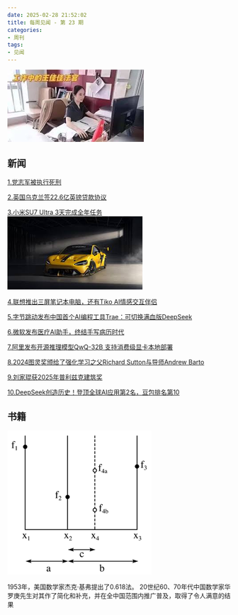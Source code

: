 ```yaml
---
date: 2025-02-28 21:52:02
title: 每周见闻 - 第 23 期
categories:
- 周刊
tags:
- 见闻
---
```

![](/images/2025/wangjiajia.jpg)

## 新闻
[1.党志军被执行死刑](https://m.weibo.cn/search?containerid=231522type%3D1%26t%3D10%26q%3D%23%E5%85%9A%E5%BF%97%E5%86%9B%E8%A2%AB%E6%89%A7%E8%A1%8C%E6%AD%BB%E5%88%91%23&extparam=%23%E5%85%9A%E5%BF%97%E5%86%9B%E8%A2%AB%E6%89%A7%E8%A1%8C%E6%AD%BB%E5%88%91%23)

[2.英国乌克兰签22.6亿英镑贷款协议](https://mp.weixin.qq.com/s/wLJyI52OPo0n_0Ge7E2c5A)

[3.小米SU7 Ultra 3天完成全年任务](https://wallstreetcn.com/articles/3742203#from=ios?ivk=1)
![小米SU7 Ultra](/images/2025/xiaomi.jpg)

[4.联想推出三屏笔记本电脑，还有Tiko AI情感交互伴侣](https://tech.ifeng.com/c/8hQ9bYTvF3Q)

[5.字节跳动发布中国首个AI编程工具Trae：可切换满血版DeepSeek](https://tech.ifeng.com/c/8hPzT7xwrXu)

[6.微软发布医疗AI助手，终结手写病历时代](https://mp.weixin.qq.com/s/4ZTp_AXgK3lviduJ8NmYgg)

[7.阿里发布开源推理模型QwQ-32B 支持消费级显卡本地部署](https://tech.ifeng.com/c/8hTUCWJRJAg)

[8.2024图灵奖颁给了强化学习之父Richard Sutton与导师Andrew Barto](https://finance.sina.com.cn/tech/roll/2025-03-05/doc-inenrcym1757824.shtml)

[9.刘家琨获2025年普利兹克建筑奖](https://finance.sina.com.cn/jjxw/2025-03-06/doc-inenswim6838232.shtml)

[10.DeepSeek创造历史！登顶全球AI应用第2名，豆包排名第10](https://mp.weixin.qq.com/s/EimzMIJC6a0KudNrSOd0RA)

## 书籍

![黄金分割法](/images/2025/325px-GoldenSectionSearch.png)

1953年，美国数学家杰克·基弗提出了0.618法。
20世纪60、70年代中国数学家华罗庚先生对其作了简化和补充，并在全中国范围内推广普及，取得了令人满意的结果
